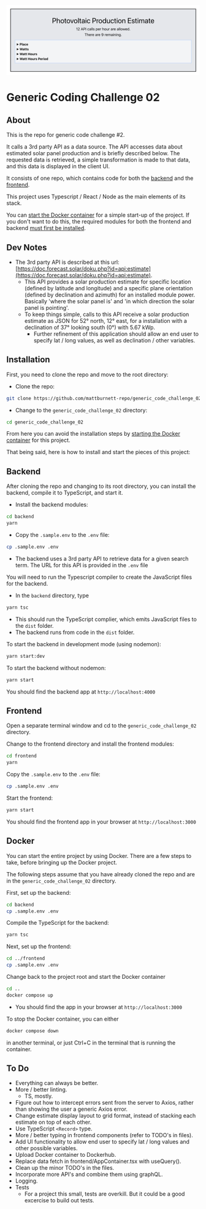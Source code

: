 ![repo header](images/header.png?raw=true "Generic FSE Code Challenge 02")

# Generic Coding Challenge 02

## About

This is the repo for generic code challenge #2.

It calls a 3rd party API as a data source. The API accesses data about estimated solar panel production and is briefly described below.
The requested data is retrieved, a simple transformation is made to that data, and this data is displayed in the client UI.

It consists of one repo, which contains code for both the [backend](./backend) and the [frontend](./frontend).

This project uses Typescript / React / Node as the main elements of its stack.

You can [start the Docker container](#docker) for a simple start-up of the project. If you don't want to do this, the required modules for both the frontend and backend [must first be installed](#installation).

## Dev Notes

- The 3rd party API is described at this url: [https://doc.forecast.solar/doku.php?id=api:estimate](https://doc.forecast.solar/doku.php?id=api:estimate).
  - This API provides a solar production estimate for specific location (defined by latitude and longitude) and a specific plane orientation (defined by declination and azimuth) for an installed module power. Basically 'where the solar panel is' and 'in which direction the solar panel is pointing'.
  - To keep things simple, calls to this API receive a solar production estimate as JSON for 52° north, 12° east, for a installation with a declination of 37° looking south (0°) with 5.67 kWp.
    - Further refinement of this application should allow an end user to specify lat / long values, as well as declination / other variables.

## Installation

First, you need to clone the repo and move to the root directory:

- Clone the repo:

```sh
git clone https://github.com/mattburnett-repo/generic_code_challenge_02
```

- Change to the `generic_code_challenge_02` directory:

```sh
cd generic_code_challenge_02
```

From here you can avoid the installation steps by [starting the Docker container](#docker) for this project.

That being said, here is how to install and start the pieces of this project:

## Backend

After cloning the repo and changing to its root directory, you can install the backend, compile it to TypeScript, and start it.

- Install the backend modules:

```sh
cd backend
yarn
```

- Copy the `.sample.env` to the `.env` file:

```sh
cp .sample.env .env
```

- The backend uses a 3rd party API to retrieve data for a given search term. The URL for this API is provided in the `.env` file

You will need to run the Typescript compiler to create the JavaScript files for the backend.

- In the `backend` directory, type

```sh
yarn tsc
```

- This should run the TypeScript complier, which emits JavaScript files to the `dist` folder.
- The backend runs from code in the `dist` folder.

To start the backend in development mode (using nodemon):

```sh
yarn start:dev
```

To start the backend without nodemon:

```sh
yarn start
```

You should find the backend app at `http://localhost:4000`

## Frontend

Open a separate terminal window and cd to the `generic_code_challenge_02` directory.

Change to the frontend directory and install the frontend modules:

```sh
cd frontend
yarn
```

Copy the `.sample.env` to the `.env` file:

```sh
cp .sample.env .env
```

Start the frontend:

```sh
yarn start
```

You should find the frontend app in your browser at `http://localhost:3000`

## Docker

You can start the entire project by using Docker. There are a few steps to take, before bringing up the Docker project.

The following steps assume that you have already cloned the repo and are in the `generic_code_challenge_02` directory.

First, set up the backend:

```sh
cd backend
cp .sample.env .env
```

Compile the TypeScript for the backend:

```sh
yarn tsc
```

Next, set up the frontend:

```sh
cd ../frontend
cp .sample.env .env
```

Change back to the project root and start the Docker container

```sh
cd ..
docker compose up
```

- You should find the app in your browser at `http://localhost:3000`

To stop the Docker container, you can either

```sh
docker compose down
```

in another terminal, or just Ctrl+C in the terminal that is running the container.

## To Do

- Everything can always be better.
- More / better linting.
  - TS, mostly.
- Figure out how to intercept errors sent from the server to Axios, rather than showing the user a generic Axios error.
- Change estimate display layout to grid format, instead of stacking each estimate on top of each other.
- Use TypeScript `<Record>` type.
- More / better typing in frontend components (refer to TODO's in files).
- Add UI functionality to allow end user to specify lat / long values and other possible variables.
- Upload Docker container to Dockerhub.
- Replace data fetch in frontend/AppContainer.tsx with useQuery().
- Clean up the minor TODO's in the files.
- Incorporate more API's and combine them using graphQL.
- Logging.
- Tests
  - For a project this small, tests are overkill. But it could be a good excercise to build out tests.
